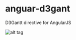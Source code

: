 # anguar-d3gant
D3Gantt directive for AngularJS

![alt tag](https://raw.githubusercontent.com/willianbriotto/angular-d3gantt/master/examples/images/001.png)

